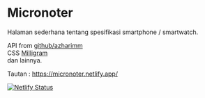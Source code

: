 # Micronoter

Halaman sederhana tentang spesifikasi smartphone / smartwatch.

API from [github/azharimm](https://github.com/azharimm/phone-specs-api)\
CSS [Milligram](https://milligram.io/)\
dan lainnya.

Tautan : <https://micronoter.netlify.app/>

[![Netlify Status](https://api.netlify.com/api/v1/badges/4ab63346-c733-45e6-b284-61e42fac8c81/deploy-status)](https://app.netlify.com/sites/micronoter/deploys)
